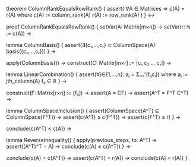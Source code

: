theorem ColumnRankEqualsRowRank() {
  assert(
    ∀A ∈ Matrices ⇒ c(A) = r(A)
    where
      c(A) := column_rank(A)
      r(A) := row_rank(A)
  )
} ↔

proof ColumnRankEqualsRowRank() {
  setVar(A: Matrix[m×n]) →
  setVar(r: ℕ := c(A)) →
  
  lemma ColumnBasis() {
    assert(∃{c₁,...,cᵣ} ⊂ ColumnSpace(A): basis({c₁,...,cᵣ}))
  } →
  
  apply(ColumnBasis()) →
  construct(C: Matrix[m×r] := [c₁ c₂ ... cᵣ]) →
  
  lemma LinearCombination() {
    assert(∀j∈{1,...,n}: aⱼ = Σᵢ₌₁ʳ(fᵢⱼcᵢ))
    where
      aⱼ := jth_column(A)
      fᵢⱼ ∈ ℝ
  } →
  
  construct(F: Matrix[r×n] := [fᵢⱼ]) →
  assert(A = CF) →
  assert(A^T = F^T C^T) →
  
  lemma ColumnSpaceInclusion() {
    assert(ColumnSpace(A^T) ⊆ ColumnSpace(F^T)) →
    assert(c(A^T) ≤ c(F^T)) →
    assert(c(F^T) ≤ r)
  } →
  
  conclude(c(A^T) ≤ c(A)) →
  
  lemma ReverseInequality() {
    apply(previous_steps, to: A^T) →
    assert((A^T)^T = A) →
    conclude(c(A) ≤ c(A^T))
  } →
  
  conclude(c(A) = c(A^T)) →
  assert(c(A^T) = r(A)) →
  conclude(c(A) = r(A))
}